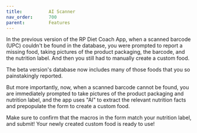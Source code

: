 ```yaml
---
title:          AI Scanner
nav_order:      700
parent:         Features
---
```


In the previous version of the RP Diet Coach App, when a scanned barcode (UPC) couldn't be found in the database, you were prompted to report a missing food, taking pictures of the product packaging, the barcode, and the nutrition label. And then you still had to manually create a custom food.

The beta version's database now includes many of those foods that you so painstakingly reported.

But more importantly, now, when a scanned barcode cannot be found, you are immediately prompted to take pictures of the product packaging and nutrition label, and the app uses "AI" to extract the relevant nutrition facts and prepopulate the form to create a custom food.

Make sure to confirm that the macros in the form match your nutrition label, and submit! Your newly created custom food is ready to use!